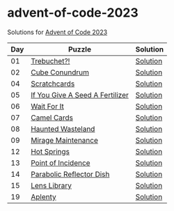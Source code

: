 # advent-of-code-2023

Solutions for [Advent of Code 2023](https://adventofcode.com/2023)

| Day | Puzzle                                                                 | Solution                             |
|-----|------------------------------------------------------------------------|--------------------------------------|
| 01  | [Trebuchet?!](https://adventofcode.com/2023/day/1)                     | [Solution](src/main/kotlin/Day01.kt) |
| 02  | [Cube Conundrum](https://adventofcode.com/2023/day/2)                  | [Solution](src/main/kotlin/Day02.kt) |
| 04  | [Scratchcards](https://adventofcode.com/2023/day/4)                    | [Solution](src/main/kotlin/Day04.kt) |
| 05  | [If You Give A Seed A Fertilizer](https://adventofcode.com/2023/day/5) | [Solution](src/main/kotlin/Day05.kt) |
| 06  | [Wait For It](https://adventofcode.com/2023/day/6)                     | [Solution](src/main/kotlin/Day06.kt) |
| 07  | [Camel Cards](https://adventofcode.com/2023/day/7)                     | [Solution](src/main/kotlin/Day07.kt) |
| 08  | [Haunted Wasteland](https://adventofcode.com/2023/day/8)               | [Solution](src/main/kotlin/Day08.kt) |
| 09  | [Mirage Maintenance](https://adventofcode.com/2023/day/9)              | [Solution](src/main/kotlin/Day09.kt) |
| 12  | [Hot Springs](https://adventofcode.com/2023/day/12)                    | [Solution](src/main/kotlin/Day12.kt) |
| 13  | [Point of Incidence](https://adventofcode.com/2023/day/13)             | [Solution](src/main/kotlin/Day13.kt) |
| 14  | [Parabolic Reflector Dish](https://adventofcode.com/2023/day/14)       | [Solution](src/main/kotlin/Day14.kt) |
| 15  | [Lens Library](https://adventofcode.com/2023/day/15)                   | [Solution](src/main/kotlin/Day15.kt) |
| 19  | [Aplenty](https://adventofcode.com/2023/day/19)                        | [Solution](src/main/kotlin/Day19.kt) |